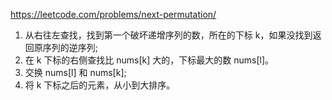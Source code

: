 https://leetcode.com/problems/next-permutation/

1. 从右往左查找，找到第一个破坏递增序列的数，所在的下标 k，如果没找到返回原序列的逆序列;
2. 在 k 下标的右侧查找比 nums[k] 大的，下标最大的数 nums[l]。
3. 交换 nums[l] 和 nums[k];
4. 将 k 下标之后的元素，从小到大排序。

